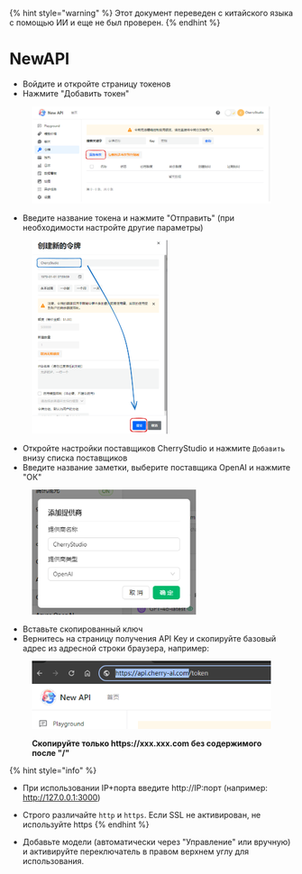 
{% hint style="warning" %}
Этот документ переведен с китайского языка с помощью ИИ и еще не был проверен.
{% endhint %}

# NewAPI

* Войдите и откройте страницу токенов
* Нажмите "Добавить токен"

<figure><img src="../../../.gitbook/assets/image (28).png" alt=""><figcaption></figcaption></figure>

* Введите название токена и нажмите "Отправить" (при необходимости настройте другие параметры)

<figure><img src="../../../.gitbook/assets/image (29).png" alt="" width="240"><figcaption></figcaption></figure>

* Откройте настройки поставщиков CherryStudio и нажмите `Добавить` внизу списка поставщиков
* Введите название заметки, выберите поставщика OpenAI и нажмите "ОК"

<figure><img src="../../../.gitbook/assets/image (25).png" alt="" width="291"><figcaption></figcaption></figure>

* Вставьте скопированный ключ
* Вернитесь на страницу получения API Key и скопируйте базовый адрес из адресной строки браузера, например:

<figure><img src="../../../.gitbook/assets/image (30).png" alt=""><figcaption><p><strong>Скопируйте только https://xxx.xxx.com без содержимого после "/"</strong></p></figcaption></figure>

{% hint style="info" %}
* При использовании IP+порта введите http://IP:порт (например: http://127.0.0.1:3000)
* Строго различайте `http` и `https`. Если SSL не активирован, не используйте https
{% endhint %}

* Добавьте модели (автоматически через "Управление" или вручную) и активируйте переключатель в правом верхнем углу для использования.